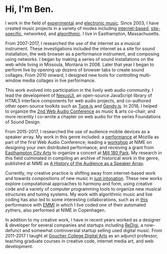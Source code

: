 # Hi, I'm Ben.

I work in the field of [experimental](https://en.wikipedia.org/wiki/Experimental_music) and [electronic music](https://en.wikipedia.org/wiki/Computer_music). Since 2003, I have created music projects in a variety of modes including [internet-based](https://en.wikipedia.org/wiki/Internet_art), [site-specific](https://en.wikipedia.org/wiki/Site-specific_art), networked, and [algorithmic](https://en.wikipedia.org/wiki/Algorithmic_composition). I live in Easthampton, Massachusetts.

From 2007-2017, I researched the use of the internet as a musical instrument. These investigations included the internet as a site for sound installation, the web browser as a performance instrument, and composing using networks. I began by making a series of sound installations on the web while living in Missoula, Montana in 2008. Later that year I began to perform live by opening up dozens of browser tabs to create sound collages.
From 2010 onward, I designed new tools for controlling multi-window media collages in live performance.

This work evolved into participation in the lively web audio community. I lead the development of [NexusUI](https://nexus-js.github.io/ui/), an open-source JavaScript library of HTML5 interface components for web audio projects, and co-authored other open-source toolkits such as [Tune.js](https://github.com/abbernie/tune) and [Gendy.js](https://github.com/abbernie/gendy). In 2016, I helped to organize the [2nd Web Audio Conference](http://webaudio.gatech.edu/) as music & arts co-chair, and more recently I co-wrote a chapter on web audio for the series Foundations of Sound Design.

From 2015-2017, I researched the use of audience mobile devices as a speaker array. My work in this genre included: a [performance](https://vimeo.com/125277975) at Mozilla as part of the first Web Audio Conference; leading a [workshop](https://github.com/taylorbf/distributed-music-workshop) at NIME on designing your own distributed performance; and receiving a grant from [Easthampton City Arts](http://www.easthamptoncityarts.com/) to organize a concert at [Mill 180 Park](https://www.mill180park.com/). My research in this field culminated in compiling an archive of historical work in the genre, published at NIME as [A History of the Audience as a Speaker Array](articles/a-history-of-the-audience-as-a-speaker-array.pdf).

Currently, my creative practice is shifting away from internet-based work and towards compositions of new music in [just intonation](https://en.wikipedia.org/wiki/Just_intonation). These new works explore computational approaches to harmony and form, using creative code and a variety of computer programming tools to organize new musical structures and tuning systems. My work with algorithmic music and live coding has also led to some interesting collaborations, such as in [this](https://vimeo.com/229745504) performance with [EMMI](http://expressivemachines.com/dev/wordpress/) in which I live coded one of their automated zythers, also performed at NIME in Copenhagen.

In addition to my creative work, I have in recent years worked as a designer & developer for several companies and startups including [ReDigi](https://www.google.com/search?q=redigi), a now-defunct and somewhat controversial startup selling used digital music. From 2011-2017 I taught at [Goucher College Digital Arts](http://www.goucher.edu/learn/graduate-programs/mfa-in-art-and-technology/) as an adjunct professor, teaching graduate courses in creative code, internet media art, and web development.
